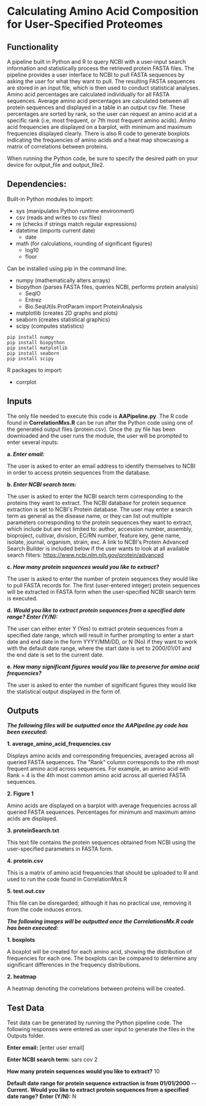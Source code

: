 # Calculating Amino Acid Composition for User-Specified Proteomes 

## Functionality
A pipeline built in Python and R to query NCBI with a user-input search information and statistically process the retrieved protein FASTA files. The pipeline provides a user interface to NCBI to pull FASTA sequences by asking the user for what they want to pull. The resulting FASTA sequences are stored in an input file, which is then used to conduct statistical analyses. Amino acid percentages are calculated individually for all FASTA sequences. Average amino acid percentages are calculated between all protein sequences and displayed in a table in an output csv file. These percentages are sorted by rank, so the user can request an amino acid at a specific rank (i.e, most frequent, or 7th most frequent amino acids). Amino acid frequencies are displayed on a barplot, with minimum and maximum frequencies displayed clearly. There is also R code to generate boxplots indicating the frequencies of amino acids and a heat map showcasing a matrix of correlations between proteins.

When running the Python code, be sure to specify the desired path on your device for output_file and output_file2.


## Dependencies: 
Built-in Python modules to import:

- sys (manipulates Python runtime environment)
- csv (reads and writes to csv files)
- re (checks if strings match regular expressions)
- datetime (imports current date)
  - date
- math (for calculations, rounding of significant figures)
  - log10
  - floor

Can be installed using pip in the command line:

- numpy (mathematically alters arrays)
- biopython (parses FASTA files, queries NCBI, performs protein analysis)
  - SeqIO
  - Entrez
  - Bio.SeqUtils.ProtParam import ProteinAnalysis
- matplotlib (creates 2D graphs and plots)
- seaborn (creates statistical graphics)
- scipy (computes statistics)

```
pip install numpy
pip install biopython
pip install matplotlib
pip install seaborn
pip install scipy
```

R packages to import:

- corrplot


## Inputs
The only file needed to execute this code is **AAPipeline.py**. The R code found in **CorrelationMxs.R** can be run after the Python code using one of the generated output files (protein.csv). Once the .py file has been downloaded and the user runs the module, the user will be prompted to enter several inputs:

**a.  _Enter email:_**

The user is asked to enter an email address to identify themselves to NCBI in order to access protein sequences from the database.
  
**b.  _Enter NCBI search term:_**

The user is asked to enter the NCBI search term corresponding to the proteins they want to extract. The NCBI database for protein sequence extraction is set to NCBI's Protein database. The user may enter a search term as general as the disease name, or they can list out multiple parameters corresponding to the protein sequences they want to extract, which include but are not limited to: author, accession number, assembly, bioproject, cultivar, division, EC/RN number, feature key, gene name, isolate, journal, organism, strain, exc. A link to NCBI's Protein Advanced Search Builder is included below if the user wants to look at all available search filters:
      https://www.ncbi.nlm.nih.gov/protein/advanced
 
 **c.  _How many protein sequences would you like to extract?_**

The user is asked to enter the number of protein sequences they would like to pull FASTA records for. The first (user-entered integer)  protein sequences will be extracted in FASTA form when the user-specified NCBI search term is executed. 
  
**d.  _Would you like to extract protein sequences from a specified date range? Enter (Y/N):_**

The user can either enter Y (Yes) to extract protein sequences from a specified date range, which will result in further prompting to enter a start date and end date in the form YYYY/MM/DD, or N (No) if they want to work with the default date range, where the start date is set to 2000/01/01 and the end date is set to the current date.

**e.  _How many significant figures would you like to preserve for amino acid frequencies?_**

The user is asked to enter the number of significant figures they would like the statistical output displayed in the form of.

## Outputs
**_The following files will be outputted once the AAPipeline.py code has been executed:_**

**1. average_amino_acid_frequencies.csv**

Displays amino acids and corresponding frequencies, averaged across all queried FASTA sequences. The "Rank" column corresponds to the nth most frequent amino acid across sequences. For example, an amino acid with Rank = 4 is the 4th most common amino acid across all queried FASTA sequences.

**2. Figure 1**

Amino acids are displayed on a barplot with average frequencies across all queried FASTA sequences. Percentages for minimum and maximum amino acids are displayed.

**3. proteinSearch.txt**

This text file contains the protein sequences obtained from NCBI using the user-specified parameters in FASTA form. 

**4. protein.csv**

This is a matrix of amino acid frequencies that should be uploaded to R and used to run the code found in CorrelationMxs.R

**5. test.out.csv**

This file can be disregarded; although it has no practical use, removing it from the code induces errors.



**_The following images will be outputted once the CorrelationsMx.R code has been executed:_**

**1. boxplots**

A boxplot will be created for each amino acid, showing the distribution of frequencies for each one. The boxplots can be compared to determine any significant differences in the frequency distributions.

**2. heatmap**

A heatmap denoting the correlations between proteins will be created.


## Test Data

Test data can be generated by running the Python pipeline code. The following responses were entered as user input to generate the files in the Outputs folder.

__Enter email:__ [enter user email]

__Enter NCBI search term:__ sars cov 2

__How many protein sequences would you like to extract?__ 10

__Default date range for protein sequence extraction is from 01/01/2000 -- Current.__
__Would you like to extract protein sequences from a specified date range?__
__Enter (Y/N):__ N

